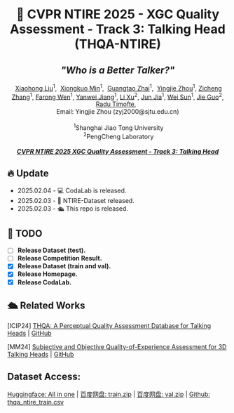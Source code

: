 # <div align="center">🚀 CVPR NTIRE 2025 - XGC Quality Assessment - Track 3: Talking Head (THQA-NTIRE)</div> 
##  <div align="center"> <i>"Who is a Better Talker?"</i></div> 
<p align="center">  <a href="">Xiaohong Liu</a><sup>1</sup>,  <a href="">Xiongkuo Min</a><sup>1</sup>,   <a href="">Guangtao Zhai</a><sup>1</sup>,   <a href="">Yingjie Zhou</a><sup>1</sup>,  <a href="">Zicheng Zhang</a><sup>1</sup>,  <a href="">Farong Wen</a><sup>1</sup>,  <a href="">Yanwei Jiang</a><sup>1</sup>,  <a href="">Li Xu</a><sup>2</sup>,  <a href="">Jun Jia</a><sup>1</sup>,  <a href="">Wei Sun</a><sup>1</sup>,  <a href="">Jie Guo</a><sup>2</sup>,  <a href="">Radu Timofte</a>,   <br> Email: Yingjie Zhou (zyj2000@sjtu.edu.cn) <br><br>  <sup>1</sup>Shanghai Jiao Tong University<br>  <sup>2</sup>PengCheng Laboratory <br>  <br><i><strong><a href='https://eccv2024.ecva.net/' target='_blank'>CVPR NTIRE 2025 XGC Quality Assessment - Track 3: Talking Head</a></strong></i></p>
<!-- Organized by Shanghai Jiao Tong University and Pengcheng Laboratory  -->

## 🔥 Update
- 2025.02.04 - 💻 CodaLab is released.
- 2025.02.03 - 🎉 NTIRE-Dataset released.
- 2025.02.03 - 🛳️ This repo is released.


## 📅 TODO

- [ ] **Release Dataset (test).**
- [ ] **Release Competition Result.**
- [x] **Release Dataset (train and val).**
- [x] **Release Homepage.**
- [x] **Release CodaLab.**

## 🛳️ Related Works
[ICIP24] [THQA: A Perceptual Quality Assessment Database for Talking Heads](https://arxiv.org/abs/2404.09003) | [GitHub](https://github.com/zyj-2000/THQA)

[MM24] [Subjective and Objective Quality-of-Experience Assessment for 3D Talking Heads](https://dl.acm.org/doi/10.1145/3664647.3680964) | [GitHub](https://github.com/zyj-2000/THQA-3D)

## Dataset Access:

[Huggingface: All in one](https://huggingface.co/datasets/zyj2000/THQA-NTIRE/tree/main) | [百度网盘: train.zip](https://pan.baidu.com/s/1sCk5y4FFm5QwW4VhZojDAQ?pwd=thqa) | [百度网盘: val.zip](https://pan.baidu.com/s/1MSZq0Ol-pbVdJ5HqDjJ96g?pwd=thqa) | [Github: thqa_ntire_train.csv](https://github.com/zyj-2000/THQA-NTIRE/blob/main/thqa_ntire_train.csv)


